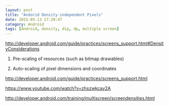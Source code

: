 ```yaml
---
layout: post
title: "Andorid Density-independent Pixels"
date: 2015-05-13 17:29:47
category: Android
tags: [Android, density, dip, dp, multiple screen]
---
```


http://developer.android.com/guide/practices/screens_support.html#DensityConsiderations

1. Pre-scaling of resources (such as bitmap drawables)

2. Auto-scaling of pixel dimensions and coordinates



http://developer.android.com/guide/practices/screens_support.html

https://www.youtube.com/watch?v=zhszwkcay2A

http://developer.android.com/training/multiscreen/screendensities.html

